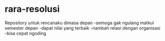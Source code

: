 # rara-resolusi
Repository untuk rencanaku dimasa depan
-semoga gak ngulang matkul semester depan
-dapat nilai yang terbaik
-nambah relasi dengan organisasi
-bisa cepat ngoding
